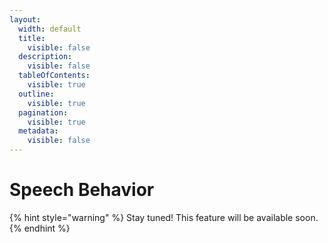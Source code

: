 ```yaml
---
layout:
  width: default
  title:
    visible: false
  description:
    visible: false
  tableOfContents:
    visible: true
  outline:
    visible: true
  pagination:
    visible: true
  metadata:
    visible: false
---
```


# Speech Behavior

{% hint style="warning" %}
Stay tuned! This feature will be available soon.
{% endhint %}
